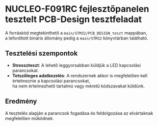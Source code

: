 # NUCLEO-F091RC fejlesztőpanelen tesztelt PCB-Design tesztfeladat

A forráskód megtekinthető a `main/STM32/PCB_DESIGN_teszt` mappában,  
a lefordított bináris állomány pedig a `main/STM32` könyvtárban található.

## Tesztelési szempontok

- **Stresszteszt**: A lehető leggyorsabban küldjük a LED kapcsolási parancsokat.  
- **Tetszőleges adatkezelés**: A rendszernek akkor is megfelelően kell értelmeznie a kapcsolási parancsokat,  
  ha nem értelmezhető tartalmú vagy méretű kódszavakat küldünk.
 ## Eredmény

A tesztelés alapján a parancsok fogadása és feldolgozása az elvártaknak megfelelően működnek.
